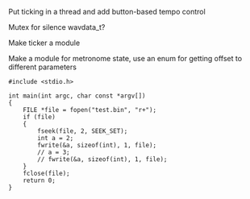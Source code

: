 Put ticking in a thread and add button-based tempo control

Mutex for silence wavdata_t?

Make ticker a module

Make a module for metronome state, use an enum for getting offset to different parameters
```
#include <stdio.h>

int main(int argc, char const *argv[])
{
    FILE *file = fopen("test.bin", "r+");
    if (file)
    {
        fseek(file, 2, SEEK_SET);
        int a = 2;
        fwrite(&a, sizeof(int), 1, file);
        // a = 3;
        // fwrite(&a, sizeof(int), 1, file);
    }
    fclose(file);
    return 0;
}
```
